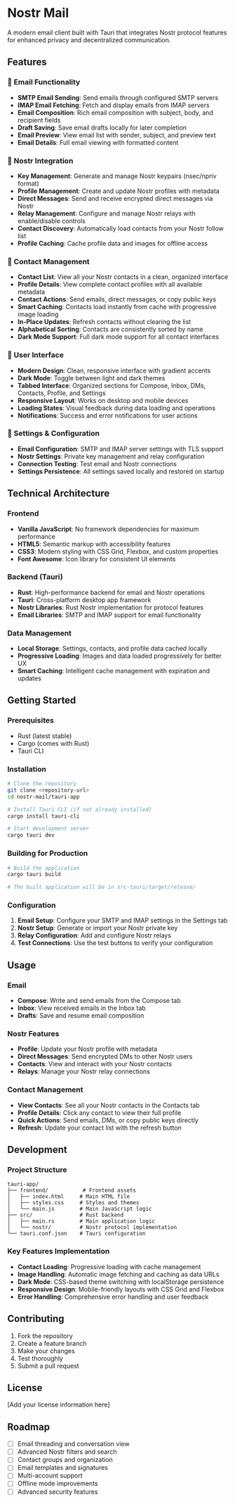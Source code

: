 # Nostr Mail

A modern email client built with Tauri that integrates Nostr protocol features for enhanced privacy and decentralized communication.

## Features

### 📧 Email Functionality
- **SMTP Email Sending**: Send emails through configured SMTP servers
- **IMAP Email Fetching**: Fetch and display emails from IMAP servers
- **Email Composition**: Rich email composition with subject, body, and recipient fields
- **Draft Saving**: Save email drafts locally for later completion
- **Email Preview**: View email list with sender, subject, and preview text
- **Email Details**: Full email viewing with formatted content

### 🔐 Nostr Integration
- **Key Management**: Generate and manage Nostr keypairs (nsec/npriv format)
- **Profile Management**: Create and update Nostr profiles with metadata
- **Direct Messages**: Send and receive encrypted direct messages via Nostr
- **Relay Management**: Configure and manage Nostr relays with enable/disable controls
- **Contact Discovery**: Automatically load contacts from your Nostr follow list
- **Profile Caching**: Cache profile data and images for offline access

### 👥 Contact Management
- **Contact List**: View all your Nostr contacts in a clean, organized interface
- **Profile Details**: View complete contact profiles with all available metadata
- **Contact Actions**: Send emails, direct messages, or copy public keys
- **Smart Caching**: Contacts load instantly from cache with progressive image loading
- **In-Place Updates**: Refresh contacts without clearing the list
- **Alphabetical Sorting**: Contacts are consistently sorted by name
- **Dark Mode Support**: Full dark mode support for all contact interfaces

### 🎨 User Interface
- **Modern Design**: Clean, responsive interface with gradient accents
- **Dark Mode**: Toggle between light and dark themes
- **Tabbed Interface**: Organized sections for Compose, Inbox, DMs, Contacts, Profile, and Settings
- **Responsive Layout**: Works on desktop and mobile devices
- **Loading States**: Visual feedback during data loading and operations
- **Notifications**: Success and error notifications for user actions

### 🔧 Settings & Configuration
- **Email Configuration**: SMTP and IMAP server settings with TLS support
- **Nostr Settings**: Private key management and relay configuration
- **Connection Testing**: Test email and Nostr connections
- **Settings Persistence**: All settings saved locally and restored on startup

## Technical Architecture

### Frontend
- **Vanilla JavaScript**: No framework dependencies for maximum performance
- **HTML5**: Semantic markup with accessibility features
- **CSS3**: Modern styling with CSS Grid, Flexbox, and custom properties
- **Font Awesome**: Icon library for consistent UI elements

### Backend (Tauri)
- **Rust**: High-performance backend for email and Nostr operations
- **Tauri**: Cross-platform desktop app framework
- **Nostr Libraries**: Rust Nostr implementation for protocol features
- **Email Libraries**: SMTP and IMAP support for email functionality

### Data Management
- **Local Storage**: Settings, contacts, and profile data cached locally
- **Progressive Loading**: Images and data loaded progressively for better UX
- **Smart Caching**: Intelligent cache management with expiration and updates

## Getting Started

### Prerequisites
- Rust (latest stable)
- Cargo (comes with Rust)
- Tauri CLI

### Installation
```bash
# Clone the repository
git clone <repository-url>
cd nostr-mail/tauri-app

# Install Tauri CLI (if not already installed)
cargo install tauri-cli

# Start development server
cargo tauri dev
```

### Building for Production
```bash
# Build the application
cargo tauri build

# The built application will be in src-tauri/target/release/
```

### Configuration
1. **Email Setup**: Configure your SMTP and IMAP settings in the Settings tab
2. **Nostr Setup**: Generate or import your Nostr private key
3. **Relay Configuration**: Add and configure Nostr relays
4. **Test Connections**: Use the test buttons to verify your configuration

## Usage

### Email
- **Compose**: Write and send emails from the Compose tab
- **Inbox**: View received emails in the Inbox tab
- **Drafts**: Save and resume email composition

### Nostr Features
- **Profile**: Update your Nostr profile with metadata
- **Direct Messages**: Send encrypted DMs to other Nostr users
- **Contacts**: View and interact with your Nostr contacts
- **Relays**: Manage your Nostr relay connections

### Contact Management
- **View Contacts**: See all your Nostr contacts in the Contacts tab
- **Profile Details**: Click any contact to view their full profile
- **Quick Actions**: Send emails, DMs, or copy public keys directly
- **Refresh**: Update your contact list with the refresh button

## Development

### Project Structure
```
tauri-app/
├── frontend/           # Frontend assets
│   ├── index.html     # Main HTML file
│   ├── styles.css     # Styles and themes
│   └── main.js        # Main JavaScript logic
├── src/               # Rust backend
│   ├── main.rs        # Main application logic
│   └── nostr/         # Nostr protocol implementation
└── tauri.conf.json    # Tauri configuration
```

### Key Features Implementation
- **Contact Loading**: Progressive loading with cache management
- **Image Handling**: Automatic image fetching and caching as data URLs
- **Dark Mode**: CSS-based theme switching with localStorage persistence
- **Responsive Design**: Mobile-friendly layouts with CSS Grid and Flexbox
- **Error Handling**: Comprehensive error handling and user feedback

## Contributing

1. Fork the repository
2. Create a feature branch
3. Make your changes
4. Test thoroughly
5. Submit a pull request

## License

[Add your license information here]

## Roadmap

- [ ] Email threading and conversation view
- [ ] Advanced Nostr filters and search
- [ ] Contact groups and organization
- [ ] Email templates and signatures
- [ ] Multi-account support
- [ ] Offline mode improvements
- [ ] Advanced security features
